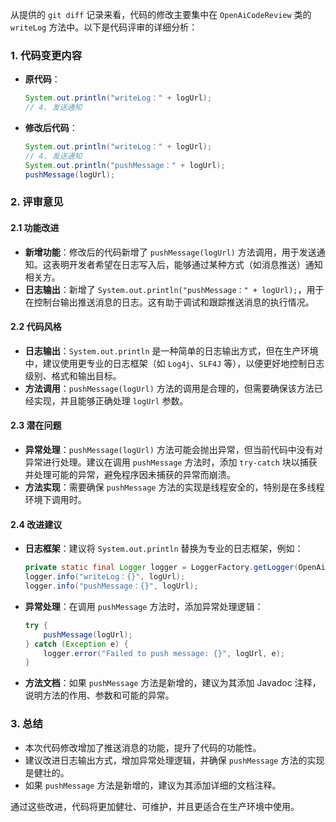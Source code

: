 从提供的 `git diff` 记录来看，代码的修改主要集中在 `OpenAiCodeReview` 类的 `writeLog` 方法中。以下是代码评审的详细分析：

### 1. **代码变更内容**
   - **原代码**：
     ```java
     System.out.println("writeLog：" + logUrl);
     // 4. 发送通知
     ```
   - **修改后代码**：
     ```java
     System.out.println("writeLog：" + logUrl);
     // 4. 发送通知
     System.out.println("pushMessage：" + logUrl);
     pushMessage(logUrl);
     ```

### 2. **评审意见**

#### 2.1 **功能改进**
   - **新增功能**：修改后的代码新增了 `pushMessage(logUrl)` 方法调用，用于发送通知。这表明开发者希望在日志写入后，能够通过某种方式（如消息推送）通知相关方。
   - **日志输出**：新增了 `System.out.println("pushMessage：" + logUrl);`，用于在控制台输出推送消息的日志。这有助于调试和跟踪推送消息的执行情况。

#### 2.2 **代码风格**
   - **日志输出**：`System.out.println` 是一种简单的日志输出方式，但在生产环境中，建议使用更专业的日志框架（如 `Log4j`、`SLF4J` 等），以便更好地控制日志级别、格式和输出目标。
   - **方法调用**：`pushMessage(logUrl)` 方法的调用是合理的，但需要确保该方法已经实现，并且能够正确处理 `logUrl` 参数。

#### 2.3 **潜在问题**
   - **异常处理**：`pushMessage(logUrl)` 方法可能会抛出异常，但当前代码中没有对异常进行处理。建议在调用 `pushMessage` 方法时，添加 `try-catch` 块以捕获并处理可能的异常，避免程序因未捕获的异常而崩溃。
   - **方法实现**：需要确保 `pushMessage` 方法的实现是线程安全的，特别是在多线程环境下调用时。

#### 2.4 **改进建议**
   - **日志框架**：建议将 `System.out.println` 替换为专业的日志框架，例如：
     ```java
     private static final Logger logger = LoggerFactory.getLogger(OpenAiCodeReview.class);
     logger.info("writeLog：{}", logUrl);
     logger.info("pushMessage：{}", logUrl);
     ```
   - **异常处理**：在调用 `pushMessage` 方法时，添加异常处理逻辑：
     ```java
     try {
         pushMessage(logUrl);
     } catch (Exception e) {
         logger.error("Failed to push message: {}", logUrl, e);
     }
     ```
   - **方法文档**：如果 `pushMessage` 方法是新增的，建议为其添加 Javadoc 注释，说明方法的作用、参数和可能的异常。

### 3. **总结**
   - 本次代码修改增加了推送消息的功能，提升了代码的功能性。
   - 建议改进日志输出方式，增加异常处理逻辑，并确保 `pushMessage` 方法的实现是健壮的。
   - 如果 `pushMessage` 方法是新增的，建议为其添加详细的文档注释。

通过这些改进，代码将更加健壮、可维护，并且更适合在生产环境中使用。